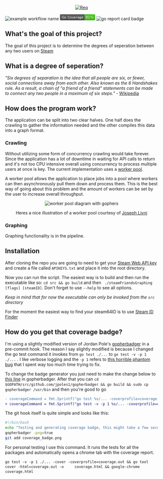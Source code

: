 
<p align="center">
  <a href="https://github.com/IamCathal/Req">
    <img
      alt="Req"
      src="https://i.imgur.com/OBMzTA1.png"
      width="760"
    />
  </a>
</p>

![example workflow name](https://github.com/IamCathal/steamFriendsGraphing/workflows/Go/badge.svg) ![coverage badge](src/coverage_badge.png) ![go report card badge](https://goreportcard.com/badge/github.com/iamcathal/steamfriendsgraphing)

## What's the goal of this project? 
The goal of this project is to determine the degrees of seperation between any two users on [Steam](https://store.steampowered.com/)

## What is a degree of seperation?
*"Six degrees of separation is the idea that all people are six, or fewer, social connections away from each other. Also known as the 6 Handshakes rule. As a result, a chain of "a friend of a friend" statements can be made to connect any two people in a maximum of six steps."* - [Wikipedia](https://en.wikipedia.org/wiki/Six_degrees_of_separation)

## How does the program work?

The application can be split into two clear halves. One half does the crawling to gather the information needed and the other compiles this data into a graph format.

### Crawling
Without utilizing some form of concurrency crawling would take forever. Since the application has a lot of downtime in waiting for API calls to return and it's not too CPU intensive overall using concurrency to process multiple users at once is key. The current implementation uses a [worker pool](https://gobyexample.com/worker-pools). 

A worker pool allows the application to place jobs into a pool where workers can then asynchronously pull them down and process them. This is the best way of going about this problem and the amount of workers can be set by the user to increase overall throughput.


<p align="center">
    <img
      alt="worker pool diagram with gophers"
      src="https://miro.medium.com/max/800/1*ugshDOhXfC287WWhG4IfSA.jpeg"
      width="550"
    />
  </a>
</p>

<p align="center">
 Heres a nice illustration of a worker pool courtesy of <a href="https://medium.com/@j.d.livni">Joseph Livni</a>
</p>


### Graphing
Graphing functionality is in the pipeline.

## Installation
After cloning the repo you are going to need to get your [Steam Web API key](https://partner.steamgames.com/doc/webapi_overview/auth) and create a file called `APIKEYS.txt` and place it into the root directory.


Now you can run the script. The easiest way is to build and then run the executable like so:
``cd src && go build`` and then `` ./steamFriendsGraphing [flags] [steamID]``. Don't forget to use `--help` to see all options.

*Keep in mind that for now the executable can only be invoked from the `src` directory*

For the moment the easiest way to find your steam64ID is to use [Steam ID Finder](https://steamidfinder.com/)

## How do you get that coverage badge?

I'm using a slightly modified version of Jordan Pole's [gopherbadger](https://github.com/jpoles1/gopherbadger) in a pre-commit hook. The reason I say slightly modified is because I changed the go test command it invokes from `go test ./...` to `go test -v -p 1 ./...` . I like verbose logging and the `-p 1` refers to [this horrible phantom bug](https://github.com/IamCathal/steamFriendsGraphing/commit/341356a59bf4c0f08d1e621f8f55e3d3cad4a07d) that I spent way too much time trying to fix.

To change the badge generator you just need to make the change below to [this line](https://github.com/jpoles1/gopherbadger/blob/567925ff1e8172aa4a53570817e75a606781f52e/main.go#L136) in gopherbadger. After that you can `cd $GOPATH/src/github.com/jpoles1/gopherbadger && go build && sudo cp gopherbadger /usr/bin` and then you're good to go
```diff
- coverageCommand = fmt.Sprintf("go test %s/... -coverprofile=coverage.out %s && %s", config.rootFolderFlag, flagsCommands, toolCoverCommand)
+ coverageCommand = fmt.Sprintf("go test -v -p 1 %s/... -coverprofile=coverage.out %s && %s", config.rootFolderFlag, flagsCommands, toolCoverCommand)
```

 The git hook itself is quite simple and looks like this:
```bash
#!/bin/bash
echo "Testing and generating coverage badge, this might take a few seconds"
gopherbadger -png=true
git add coverage_badge.png
```

For personal testing I use this command. It runs the tests for all the packages and automatically opens a chrome tab with the coverage report.
```
go test -v -p 1 ./... -cover -coverprofile=coverage.out && go tool cover -html=coverage.out -o     coverage.html && google-chrome coverage.html
```
